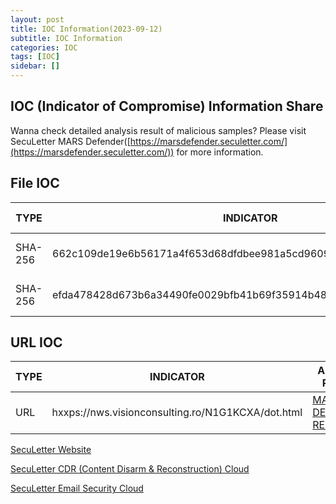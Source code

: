 ```yaml
---
layout: post
title: IOC Information(2023-09-12)
subtitle: IOC Information
categories: IOC
tags: [IOC]
sidebar: []
---
```


## **IOC (Indicator of Compromise) Information Share**

Wanna check detailed analysis result of malicious samples? Please visit SecuLetter MARS Defender([https://marsdefender.seculetter.com/](https://marsdefender.seculetter.com/)) for more information.

## File IOC

| TYPE | INDICATOR | Analysis Report |
| --- | --- | --- |
| SHA-256 | 662c109de19e6b56171a4f653d68dfdbee981a5cd96096ecc621a12a69919a34 | [MARS DEFENDER REPORT](https://marsdefender.seculetter.com/?hash=662c109de19e6b56171a4f653d68dfdbee981a5cd96096ecc621a12a69919a34) |
| SHA-256 | efda478428d673b6a34490fe0029bfb41b69f35914b4874b7b25731e5398c19b | [MARS DEFENDER REPORT](https://marsdefender.seculetter.com/?hash=efda478428d673b6a34490fe0029bfb41b69f35914b4874b7b25731e5398c19b) |


## URL IOC

| TYPE | INDICATOR | Analysis Report |
| --- | --- | --- |
| URL | hxxps://nws.visionconsulting.ro/N1G1KCXA/dot.html | [MARS DEFENDER REPORT](https://marsdefender.seculetter.com/?hash=662c109de19e6b56171a4f653d68dfdbee981a5cd96096ecc621a12a69919a34) |


[SecuLetter Website](https://global.seculetter.com/)

[SecuLetter CDR (Content Disarm & Reconstruction) Cloud](https://aws.amazon.com/marketplace/pp/prodview-rojjj6xvqijfk)

[SecuLetter Email Security Cloud](https://aws.amazon.com/marketplace/pp/prodview-ndwijdxk7iobk)

